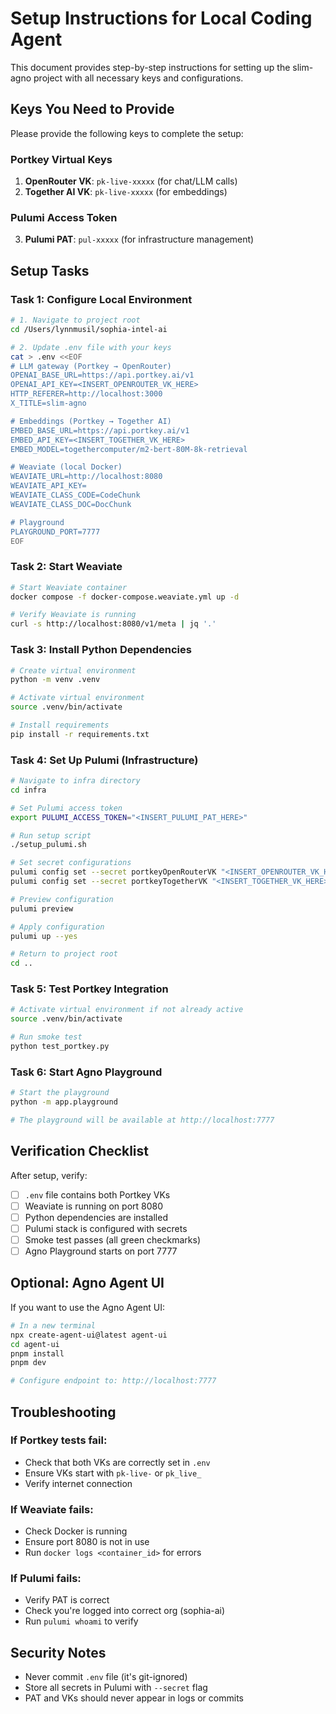 # Setup Instructions for Local Coding Agent

This document provides step-by-step instructions for setting up the slim-agno project with all necessary keys and configurations.

## Keys You Need to Provide

Please provide the following keys to complete the setup:

### Portkey Virtual Keys
1. **OpenRouter VK**: `pk-live-xxxxx` (for chat/LLM calls)
2. **Together AI VK**: `pk-live-xxxxx` (for embeddings)

### Pulumi Access Token
3. **Pulumi PAT**: `pul-xxxxx` (for infrastructure management)

## Setup Tasks

### Task 1: Configure Local Environment

```bash
# 1. Navigate to project root
cd /Users/lynnmusil/sophia-intel-ai

# 2. Update .env file with your keys
cat > .env <<EOF
# LLM gateway (Portkey → OpenRouter)
OPENAI_BASE_URL=https://api.portkey.ai/v1
OPENAI_API_KEY=<INSERT_OPENROUTER_VK_HERE>
HTTP_REFERER=http://localhost:3000
X_TITLE=slim-agno

# Embeddings (Portkey → Together AI)  
EMBED_BASE_URL=https://api.portkey.ai/v1
EMBED_API_KEY=<INSERT_TOGETHER_VK_HERE>
EMBED_MODEL=togethercomputer/m2-bert-80M-8k-retrieval

# Weaviate (local Docker)
WEAVIATE_URL=http://localhost:8080
WEAVIATE_API_KEY=
WEAVIATE_CLASS_CODE=CodeChunk
WEAVIATE_CLASS_DOC=DocChunk

# Playground
PLAYGROUND_PORT=7777
EOF
```

### Task 2: Start Weaviate

```bash
# Start Weaviate container
docker compose -f docker-compose.weaviate.yml up -d

# Verify Weaviate is running
curl -s http://localhost:8080/v1/meta | jq '.'
```

### Task 3: Install Python Dependencies

```bash
# Create virtual environment
python -m venv .venv

# Activate virtual environment
source .venv/bin/activate

# Install requirements
pip install -r requirements.txt
```

### Task 4: Set Up Pulumi (Infrastructure)

```bash
# Navigate to infra directory
cd infra

# Set Pulumi access token
export PULUMI_ACCESS_TOKEN="<INSERT_PULUMI_PAT_HERE>"

# Run setup script
./setup_pulumi.sh

# Set secret configurations
pulumi config set --secret portkeyOpenRouterVK "<INSERT_OPENROUTER_VK_HERE>"
pulumi config set --secret portkeyTogetherVK "<INSERT_TOGETHER_VK_HERE>"

# Preview configuration
pulumi preview

# Apply configuration
pulumi up --yes

# Return to project root
cd ..
```

### Task 5: Test Portkey Integration

```bash
# Activate virtual environment if not already active
source .venv/bin/activate

# Run smoke test
python test_portkey.py
```

### Task 6: Start Agno Playground

```bash
# Start the playground
python -m app.playground

# The playground will be available at http://localhost:7777
```

## Verification Checklist

After setup, verify:

- [ ] `.env` file contains both Portkey VKs
- [ ] Weaviate is running on port 8080
- [ ] Python dependencies are installed
- [ ] Pulumi stack is configured with secrets
- [ ] Smoke test passes (all green checkmarks)
- [ ] Agno Playground starts on port 7777

## Optional: Agno Agent UI

If you want to use the Agno Agent UI:

```bash
# In a new terminal
npx create-agent-ui@latest agent-ui
cd agent-ui
pnpm install
pnpm dev

# Configure endpoint to: http://localhost:7777
```

## Troubleshooting

### If Portkey tests fail:
- Check that both VKs are correctly set in `.env`
- Ensure VKs start with `pk-live-` or `pk_live_`
- Verify internet connection

### If Weaviate fails:
- Check Docker is running
- Ensure port 8080 is not in use
- Run `docker logs <container_id>` for errors

### If Pulumi fails:
- Verify PAT is correct
- Check you're logged into correct org (sophia-ai)
- Run `pulumi whoami` to verify

## Security Notes

- Never commit `.env` file (it's git-ignored)
- Store all secrets in Pulumi with `--secret` flag
- PAT and VKs should never appear in logs or commits